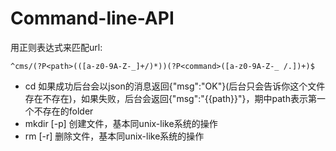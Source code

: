 Command-line-API
===========================

用正则表达式来匹配url:

	^cms/(?P<path>(([a-z0-9A-Z-_]+/)*))(?P<command>([a-z0-9A-Z-_ /.])+)$
	

* cd 如果成功后台会以json的消息返回{"msg":"OK"}(后台只会告诉你这个文件存在不存在)，如果失败，后台会返回{"msg":"{{path}}"}，期中path表示第一个不存在的folder
* mkdir [-p] 创建文件，基本同unix-like系统的操作
* rm [-r] 删除文件，基本同unix-like系统的操作


